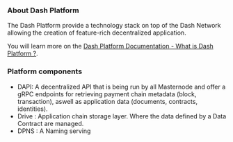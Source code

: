 ### About Dash Platform

The Dash Platform provide a technology stack on top of the Dash Network allowing the creation of feature-rich decentralized application. 

You will learn more on the [Dash Platform Documentation - What is Dash Platform ?](https://dashplatform.readme.io/v0.0.2/docs/introduction-what-is-dash-platform).

### Platform components

- DAPI: A decentralized API that is being run by all Masternode and offer a gRPC endpoints for retrieving payment chain metadata (block, transaction), aswell as application data (documents, contracts, identities). 
- Drive : Application chain storage layer. Where the data defined by a Data Contract are managed.
- DPNS : A Naming serving

